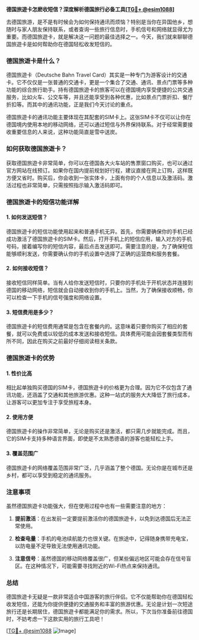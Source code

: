 **德国旅遊卡怎麽收短信？深度解析德国旅行必备工具[[TG💪+ @esim1088](https://t.me/s/esim1088)]**

去德国旅游，是不是有时候会为如何保持通讯而烦恼？特别是当你在异国他乡，想随时与家人朋友保持联系，或者查询一些旅行信息时，手机信号和网络就显得尤为重要。而德国旅遊卡，就是解决这一问题的最佳选择之一。今天，我们就来聊聊德国旅遊卡是如何帮助你在德国轻松收发短信的。

### 德国旅遊卡是什么？

德国旅遊卡（Deutsche Bahn Travel Card）其实是一种专门为游客设计的交通卡。它不仅仅是一张普通的交通卡，更是一个集合了交通、通讯、景点门票等多种功能的综合旅行助手。持有德国旅遊卡的旅客可以在德国境内享受便捷的公共交通服务，比如火车、公交车等，并且还能享受到各种优惠，比如景点门票折扣、餐厅折扣等。而其中的通讯功能，正是我们今天讨论的重点。

德国旅遊卡的通讯功能主要体现在其配套的SIM卡上。这张SIM卡不仅可以让你在德国境内使用本地的移动网络，还可以通过短信与外界保持联系。对于经常需要接收重要信息的人来说，这种功能简直是雪中送炭。

### 如何获取德国旅遊卡？

获取德国旅遊卡非常简单，你可以在德国各大火车站的售票窗口购买，也可以通过官方网站在线预订。如果你在国内提前规划好行程，建议直接在网上订购，这样既方便又省时。购买后，你会收到一张实体卡，上面有你的个人信息以及激活码。激活过程也非常简单，只需按照指示输入激活码即可。

### 德国旅遊卡的短信功能详解

#### 1. **如何发送短信？**

德国旅遊卡的短信功能使用起来和普通手机无异。首先，你需要确保你的手机已经成功激活了德国旅遊卡的SIM卡。然后，打开手机上的短信应用，输入对方的手机号码，接着编写你的短信内容，最后点击发送即可。需要注意的是，为了确保短信能够顺利发送，你需要确认你的手机设置中选择了正确的运营商和服务套餐。

#### 2. **如何接收短信？**

接收短信同样简单。当有人给你发送短信时，只要你的手机处于开机状态并连接到德国的移动网络，短信就会自动接收到你的手机上。当然，为了确保接收顺畅，你可以检查一下手机的信号强度和网络设置。

#### 3. **短信费用是多少？**

德国旅遊卡的短信费用通常是包含在套餐内的。这意味着只要你购买了相应的套餐，就可以免费或以较低的成本发送和接收短信。具体费用可能会因套餐类型而有所不同，因此在购买之前最好仔细阅读相关条款。

### 德国旅遊卡的优势

#### 1. **性价比高**

相比起单独购买德国的SIM卡，德国旅遊卡的价格更为合理。因为它不仅包含了通讯功能，还涵盖了交通和其他旅游优惠。这种一站式的服务大大降低了旅行成本，让游客可以更加专注于享受旅程本身。

#### 2. **使用方便**

德国旅遊卡的操作非常简单，无论是购买还是激活，都只需几步就能完成。而且，它的SIM卡支持多种语言界面，即使是不太熟悉德语的游客也能轻松上手。

#### 3. **覆盖范围广**

德国旅遊卡的网络覆盖范围非常广泛，几乎涵盖了整个德国。无论你是在城市还是乡村，都可以享受到稳定的通讯服务。

### 注意事项

虽然德国旅遊卡功能强大，但在使用过程中也有一些需要注意的地方：

1. **提前激活**：在出发前一定要提前激活你的德国旅遊卡，以免到达德国后无法正常使用。
   
2. **检查电量**：手机的电池续航能力也很关键。在旅途中，记得随身携带充电宝，以防电量不足导致无法使用通讯功能。

3. **注意信号**：虽然德国的移动网络覆盖很广，但某些偏远地区可能会存在信号盲区。在这种情况下，可能需要寻找附近的Wi-Fi热点来保持通讯。

### 总结

德国旅遊卡无疑是一款非常适合中国游客的旅行伴侣。它不仅能帮助你在德国轻松收发短信，还能为你提供便捷的交通服务和丰富的旅游优惠。无论是计划一次短途旅行还是长期居住，德国旅遊卡都能满足你的需求。所以，下次当你准备前往德国时，不妨考虑一下这款实用的旅行工具吧！

[[TG💪+ @esim1088](https://t.me/s/esim1088) ![Image](https://i.postimg.cc/4NQfJmqS/Snipaste-2025-05-13-00-14-12.png)]